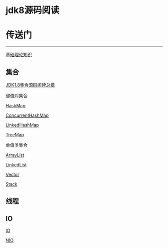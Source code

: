 # jdk8源码阅读  
# 传送门
-----------------------------------------------------------------------------------------------------------------------------------------------

[基础理论知识](https://github.com/151119011148/jdk8-read/tree/master/note/mds/Basic.md)


集合
-----------------------------------------------------------------------------------------------------------------------------------------------
[JDK1.8集合源码阅读总章](https://github.com/151119011148/jdk8-read/tree/master/note/mds/Collection.md)

键值对集合

[HashMap](https://github.com/151119011148/jdk8-read/tree/master/note/mds/HashMap.md)

[ConcurrentHashMap](https://github.com/151119011148/jdk8-read/tree/master/note/mds/ConcurrentHashMap.md)

[LinkedHashMap](https://github.com/151119011148/jdk8-read/tree/master/note/mds/Linkedhashmap.md)

[TreeMap](https://github.com/151119011148/jdk8-read/tree/master/mds/note/Treemap.md)

单值类集合

[ArrayList](https://github.com/151119011148/jdk8-read/tree/master/note/mds/ArrayList.md)

[LinkedList](https://github.com/151119011148/jdk8-read/tree/master/note/mds/LinkedList.md)

[Vector](https://github.com/151119011148/jdk8-read/tree/master/note/mds/Vector.md)

[Stack](https://github.com/151119011148/jdk8-read/tree/master/note/mds/Stack.md)



      
线程
-----------------------------------------------------------------------------------------------------------------------------------------------

  
  
  
  
  
  
  IO
 ----------------------------------------------------------------------------------------------------------------------------------------------- 
 [IO](https://github.com/151119011148/jdk8-read/tree/master/note/mds/IO.md)
 
 [NIO](https://github.com/151119011148/jdk8-read/tree/master/note/mds/NIO.md)
 